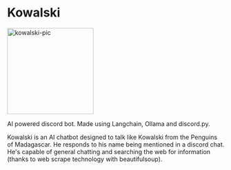 # Kowalski
<img width="200" height="200" alt="kowalski-pic" src="https://github.com/user-attachments/assets/5c49cdf1-4a9e-4c02-a279-1d6b5ee8ed7f" /><br/>

AI powered discord bot. Made using Langchain, Ollama and discord.py.

Kowalski is an AI chatbot designed to talk like Kowalski from the Penguins of Madagascar. He responds to his name being mentioned in a discord chat. He's capable of general chatting and searching the web for information (thanks to web scrape technology with beautifulsoup).
